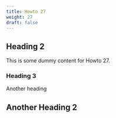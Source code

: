 ```yaml
---
title: Howto 27
weight: 27
draft: false
---
```


## Heading 2

This is some dummy content for Howto 27.

### Heading 3

Another heading

## Another Heading 2

